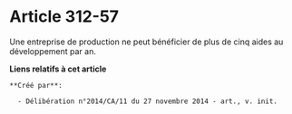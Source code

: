 # Article 312-57

Une entreprise de production ne peut bénéficier de plus de cinq aides au développement par an.

**Liens relatifs à cet article**

	**Créé par**:

	  - Délibération n°2014/CA/11 du 27 novembre 2014 - art., v. init.
